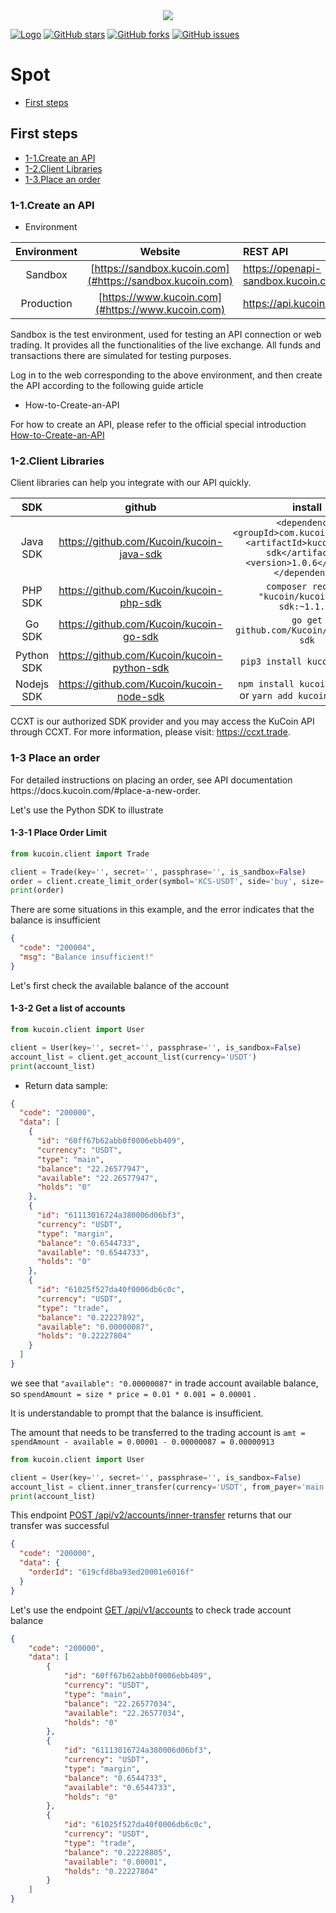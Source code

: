 <div align="center">
  <img src="https://docs.kucoin.com/images/api-logo.svg">
</div>

[![Logo](https://img.shields.io/badge/kucoin--api--sop-yellowgreen?style=flat-square)](https://github.com/codewc/kucoin-api-sop)
[![GitHub stars](https://img.shields.io/github/stars/codewc/kucoin-api-sop.svg?label=Stars&style=flat-square)](https://github.com/codewc/kucoin-api-sop)
[![GitHub forks](https://img.shields.io/github/forks/codewc/kucoin-api-sop.svg?label=Fork&style=flat-square)](https://github.com/codewc/kucoin-api-sop)
[![GitHub issues](https://img.shields.io/github/issues/codewc/kucoin-api-sop.svg?label=Issue&style=flat-square)](https://github.com/codewc/kucoin-api-sop/issues)

# Spot

* [First steps](#a)

<h2 id="a">First steps</h2>

* [1-1.Create an API](#1-1)
* [1-2.Client Libraries](#1-2)
* [1-3.Place an order](#1-3)

<h3 id="1-1">1-1.Create an API</h3>

- Environment

|Environment   |Website    |REST API     |
|:-------:|:-------:|:-------|
| Sandbox|[https://sandbox.kucoin.com](#https://sandbox.kucoin.com)|https://openapi-sandbox.kucoin.com|
|Production |[https://www.kucoin.com](#https://www.kucoin.com)    |https://api.kucoin.com.|

Sandbox is the test environment, used for testing an API connection or web trading. It provides all the functionalities
of the live exchange. All funds and transactions there are simulated for testing purposes.

Log in to the web corresponding to the above environment, and then create the API according to the following guide
article

- How-to-Create-an-API

For how to create an API, please refer to the official special
introduction [How-to-Create-an-API](https://support.kucoin.plus/hc/en-us/articles/360015102174-How-to-Create-an-API)

<h3 id="1-2">1-2.Client Libraries</h3>
Client libraries can help you integrate with our API quickly.

|SDK       | github| install|
|:-------:|:------:|:------:|
|Java SDK  |https://github.com/Kucoin/kucoin-java-sdk|```<dependency><groupId>com.kucoin</groupId><artifactId>kucoin-java-sdk</artifactId><version>1.0.6</version></dependency>```|
|PHP SDK   |https://github.com/Kucoin/kucoin-php-sdk|```composer require "kucoin/kucoin-php-sdk:~1.1.0"```|
|Go SDK    |https://github.com/Kucoin/kucoin-go-sdk|```go get github.com/Kucoin/kucoin-go-sdk```|
|Python SDK|https://github.com/Kucoin/kucoin-python-sdk|```pip3 install kucoin-python```|
|Nodejs SDK|https://github.com/Kucoin/kucoin-node-sdk|```npm install kucoin-node-sdk``` or ```yarn add kucoin-node-sdk```|

CCXT is our authorized SDK provider and you may access the KuCoin API through CCXT. For more information, please
visit: https://ccxt.trade.

<h3 id="1-3">1-3 Place an order</h3>
For detailed instructions on placing an order, see API documentation https://docs.kucoin.com/#place-a-new-order.

Let's use the Python SDK to illustrate

<h4 id="1-3-1">1-3-1 Place Order Limit</h3>

```python
from kucoin.client import Trade

client = Trade(key='', secret='', passphrase='', is_sandbox=False)
order = client.create_limit_order(symbol='KCS-USDT', side='buy', size='0.01', price='0.001')
print(order)
```

There are some situations in this example, and the error indicates that the balance is insufficient

```json
{
  "code": "200004",
  "msg": "Balance insufficient!"
}
```

Let's first check the available balance of the account

<h4 id="1-3-2">1-3-2 Get a list of accounts</h3>

```python
from kucoin.client import User

client = User(key='', secret='', passphrase='', is_sandbox=False)
account_list = client.get_account_list(currency='USDT')
print(account_list)
```

- Return data sample:

```json
{
  "code": "200000",
  "data": [
    {
      "id": "60ff67b62abb0f0006ebb409",
      "currency": "USDT",
      "type": "main",
      "balance": "22.26577947",
      "available": "22.26577947",
      "holds": "0"
    },
    {
      "id": "61113016724a380006d06bf3",
      "currency": "USDT",
      "type": "margin",
      "balance": "0.6544733",
      "available": "0.6544733",
      "holds": "0"
    },
    {
      "id": "61025f527da40f0006db6c0c",
      "currency": "USDT",
      "type": "trade",
      "balance": "0.22227892",
      "available": "0.00000087",
      "holds": "0.22227804"
    }
  ]
}
```

we see that ```"available": "0.00000087"``` in trade account available balance, so ```spendAmount = size * price = 0.01 * 0.001 = 0.00001```
.

It is understandable to prompt that the balance is insufficient.

The amount that needs to be transferred to the trading account
is ```amt = spendAmount - available = 0.00001 - 0.00000087 = 0.00000913```

```python
from kucoin.client import User

client = User(key='', secret='', passphrase='', is_sandbox=False)
account_list = client.inner_transfer(currency='USDT', from_payer='main', to_payee='trade', amount='0.00000913')
print(account_list)
```

This endpoint [POST /api/v2/accounts/inner-transfer](#https://docs.kucoin.com/#inner-transfer) returns that our transfer was successful

```json
{
  "code": "200000",
  "data": {
    "orderId": "619cfd8ba93ed20001e6016f"
  }
}
```

Let's use the endpoint [GET /api/v1/accounts](#https://docs.kucoin.com/#list-accounts) to check trade account balance
```json
{
    "code": "200000",
    "data": [
        {
            "id": "60ff67b62abb0f0006ebb409",
            "currency": "USDT",
            "type": "main",
            "balance": "22.26577034",
            "available": "22.26577034",
            "holds": "0"
        },
        {
            "id": "61113016724a380006d06bf3",
            "currency": "USDT",
            "type": "margin",
            "balance": "0.6544733",
            "available": "0.6544733",
            "holds": "0"
        },
        {
            "id": "61025f527da40f0006db6c0c",
            "currency": "USDT",
            "type": "trade",
            "balance": "0.22228805",
            "available": "0.00001",
            "holds": "0.22227804"
        }
    ]
}
```